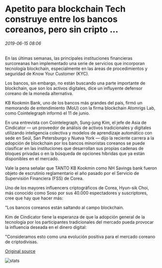 # Apetito para blockchain Tech construye entre los bancos coreanos, pero sin cripto ...

###### 2019-06-15 08:06

En las últimas semanas, las principales instituciones financieras surcoreanas han implementado una serie de servicios que incorporan tecnología blockchain, especialmente en las áreas de procedimientos y seguridad de Know Your Customer (KYC).

Los bancos, sin embargo, no están buscando una parte importante de blockchain, que son los activos digitales, dice un influyente defensor coreano de la moneda alternativa.

KB Kookmin Bank, uno de los bancos más grandes del país, firmó un memorando de entendimiento (MoU) con la firma blockchain Atomrigs Lab, como Cointelegraph informó el 11 de junio.

En una entrevista con Cointelegraph, Sung-jung Kim, el jefe de Asia de Cindicator — un proveedor de análisis de activos tradicionales y digitales utilizando inteligencia colectiva y modelos de aprendizaje automático con sede en Seúl, San Petersburgo y Nueva York — dijo la reciente carrera a la adopción de blockchain por los bancos minoristas coreanos se puede clasificar en las instituciones que desarrollan sus propias cadenas de bloques privadas o en la búsqueda de opciones híbridas que ya están disponibles en el mercado.

Vale la pena señalar que TANTO KB Kookmin como NH Savings bank fueron objeto de escrutinio reglamentario el año pasado por el Servicio de Supervisión Financiera (FSS) de Corea.

Uno de los mayores influencers criptográficos de Corea, Hyun-sik Choi, más conocido como Soso por sus 40.000 espectadores y suscriptores, cree que hay que hacer más:

"Los bancos coreanos están saltando al campo blockchain.

Kim de Cindicator tiene la esperanza de que la adopción general de la tecnología por los participantes tradicionales del mercado pueda provocar la influencia deseada en el dinero digital:

"Consideramos esto como una evolución positiva para el mercado coreano de criptodivisas.

[Original source](https://cointelegraph.com/news/appetite-for-blockchain-tech-builds-among-korean-banks-but-without-crypto)

![stats](https://c.statcounter.com/11760860/0/a89fa40b/1/ "stats")